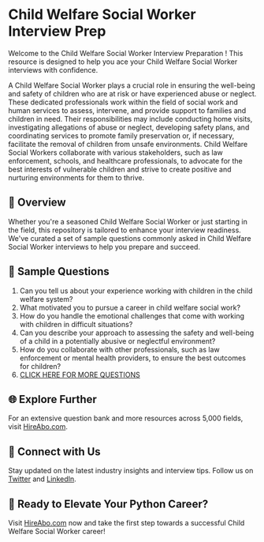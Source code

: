 # Child Welfare Social Worker Interview Prep

Welcome to the Child Welfare Social Worker Interview Preparation ! This resource is designed to help you ace your Child Welfare Social Worker interviews with confidence.

A Child Welfare Social Worker plays a crucial role in ensuring the well-being and safety of children who are at risk or have experienced abuse or neglect. These dedicated professionals work within the field of social work and human services to assess, intervene, and provide support to families and children in need. Their responsibilities may include conducting home visits, investigating allegations of abuse or neglect, developing safety plans, and coordinating services to promote family preservation or, if necessary, facilitate the removal of children from unsafe environments. Child Welfare Social Workers collaborate with various stakeholders, such as law enforcement, schools, and healthcare professionals, to advocate for the best interests of vulnerable children and strive to create positive and nurturing environments for them to thrive.

## 🚀 Overview

Whether you're a seasoned Child Welfare Social Worker or just starting in the field, this repository is tailored to enhance your interview readiness. We've curated a set of sample questions commonly asked in Child Welfare Social Worker interviews to help you prepare and succeed.

## 📝 Sample Questions

1. Can you tell us about your experience working with children in the child welfare system?
2. What motivated you to pursue a career in child welfare social work?
3. How do you handle the emotional challenges that come with working with children in difficult situations?
4. Can you describe your approach to assessing the safety and well-being of a child in a potentially abusive or neglectful environment?
5. How do you collaborate with other professionals, such as law enforcement or mental health providers, to ensure the best outcomes for children?
6. [CLICK HERE FOR MORE QUESTIONS](https://hireabo.com/job/13_0_4/Child%20Welfare%20Social%20Worker)

## 🌐 Explore Further

For an extensive question bank and more resources across 5,000 fields, visit [HireAbo.com](https://www.hireabo.com).

## 📱 Connect with Us

Stay updated on the latest industry insights and interview tips. Follow us on [Twitter](https://twitter.com/hireabo) and [LinkedIn](https://www.linkedin.com/in/hire-abo-3609972a8/).

## 🚀 Ready to Elevate Your Python Career?

Visit [HireAbo.com](https://www.hireabo.com) now and take the first step towards a successful Child Welfare Social Worker career!